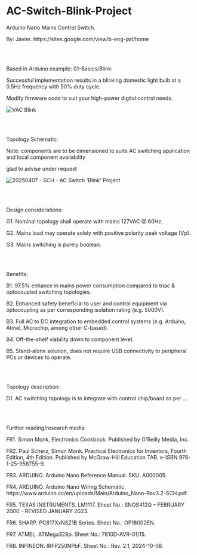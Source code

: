 # AC-Switch-Blink-Project
<p>Arduino Nano Mains Control Switch.</p>
<p>By: Javier. https://sites.google.com/view/b-eng-jarl/home</p>
<br></br>
<p>Based in Arduino example: 01-Basics/Blink:</p>
<p>Successful implementation results in a blinking domestic light bulb at a 0.5Hz frequency with 50% duty cycle.</p>
<p>Modify firmware code to suit your high-power digital control needs.</p>

![VAC Blink](https://github.com/user-attachments/assets/62ec0bd7-f069-49bb-83c4-eea43b194cd1)


<br></br>
<p>Topology Schematic:</p>
<p>Note: components are to be dimensioned to suite AC switching application and local component availability</p>
<p>glad to advise under request</p>

![20250407 - SCH - AC Switch 'Blink' Project](https://github.com/user-attachments/assets/28d0a585-1d72-4d4e-9d7c-bf1834e645e3)


<br></br>
<p>Design considerations:</p>
<p>G1. Nominal topology shall operate with mains 127VAC @ 60Hz.</p>
<p>G2. Mains load may operate solely with positive polarity peak voltage (Vp).</p>
<p>G3. Mains switching is purely boolean.</p>
<br></br>
<p>Benefits:</p>
<p>B1. 97.5% enhance in mains power consumption compared to triac &amp; optocoupled switching topologies.</p>  
<p>B2. Enhanced safety beneficial to user and control equipment via optocoupling as per corresponding isolation rating (e.g. 5000V).</p>
<p>B3. Full AC to DC integration to embedded control systems (e.g. Arduino, Atmel, Microchip, among other C-based).</p>
<p>B4. Off-the-shelf viability down to component level.</p>
<p>B5. Stand-alone solution, does not require USB connectivity to peripheral PCs or devices to operate.</p>
<br></br>
<p>Topology description:</p>
<p>D1. AC switching topology is to integrate with control chip/board as per ...</p>
<br></br>
<p>Further reading/research media:</p>
<p>FR1. Simon Monk, Electronics Cookbook. Published by O'Reilly Media, Inc.</p>
<p>FR2. Paul Scherz, Simon Monk. Practical Electronics for Inventors, Fourth Edition, 4th Edition. Published by McGraw-Hill Education TAB. e-ISBN 978-1-25-958755-9.</p>
<p>FR3. ARDUINO. Arduino Nano Reference Manual. SKU: A000005.</p>
<p>FR4. ARDUINO. Arduino Nano Wiring Schematic. https://www.arduino.cc/en/uploads/Main/Arduino_Nano-Rev3.2-SCH.pdf.</p>
<p>FR5. TEXAS INSTRUMENTS. LM1117. Sheet No.: SNOS412Q &ndash; FEBRUARY 2000 &ndash; REVISED JANUARY 2023.</p>
<p>FR6. SHARP. PC817XxNSZ1B Series. Sheet No.: OP18002EN.</p>
<p>FR7. ATMEL. ATMega328p. Sheet No.: 7810D-AVR-01/15.</p>
<p>FR8. INFINEON. IRFP250NPbF. Sheet No.: Rev. 2.1, 2024-10-08.</p>
